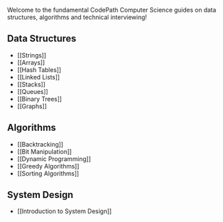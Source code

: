 Welcome to the fundamental CodePath Computer Science guides on data structures, algorithms and technical interviewing!

## Data Structures

 * [[Strings]]
 * [[Arrays]]
 * [[Hash Tables]]
 * [[Linked Lists]]
 * [[Stacks]]
 * [[Queues]]
 * [[Binary Trees]]
 * [[Graphs]]

## Algorithms

 * [[Backtracking]]
 * [[Bit Manipulation]]
 * [[Dynamic Programming]]
 * [[Greedy Algorithms]]
 * [[Sorting Algorithms]]

## System Design

 * [[Introduction to System Design]]
